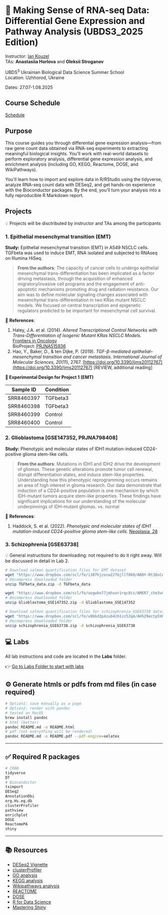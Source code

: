 # 🧬 Making Sense of RNA-seq Data: Differential Gene Expression and Pathway Analysis (UBDS3_2025 Edition)

Instructor: [Ian Kouzel](mailto:ian.kouzel@gmail.com)  
TAs: **Anastasiia Horlova** and **Oleksii Stroganov**  

UBDS<sup>3</sup> Ukrainian Biological Data Science Summer School  
Location: Uzhhorod, Ukraine

Dates: 27.07-1.08.2025

## Course Schedule

[Schedule](./docs/schedule.md)

## Purpose

This course guides you through differential gene expression analysis—from raw gene count data obtained via RNA-seq experiments to extracting meaningful biological insights. You'll work with real-world datasets to perform exploratory analysis, differential gene expression analysis, and enrichment analysis (including GO, KEGG, Reactome, DOSE, and WikiPathways).

You'll learn how to import and explore data in R/RStudio using the tidyverse, analyze RNA-seq count data with DESeq2, and get hands-on experience with the Bioconductor packages. By the end, you’ll turn your analysis into a fully reproducible R Markdown report.

## Projects

💡 Projects will be disctributed by instructor and TAs among the participants

### 1. Epithelial mesenchymal transition (EMT)

**Study:** Epithelial mesenchymal transition (EMT) in A549 NSCLC cells. TGFbeta was used to induce EMT, RNA isolated and subjected to RNAseq on Illumina HiSeq.  

> **From the authors**: 
> The capacity of cancer cells to undergo epithelial mesenchymal trans-differentiation has been implicated as a factor driving metastasis, through the acquisition of enhanced migratory/invasive cell programs and the engagement of anti-apoptotic mechanisms promoting drug and radiation resistance. Our aim was to define molecular signaling changes associated with mesenchymal trans-differentiation in two KRas mutant NSCLC models. We focused on central transcription and epigenetic regulators predicted to be important for mesenchymal cell survival. 

📄 **References**:  
1. Haley, J.A. et al. (2014). *Altered Transcriptional Control Networks with Trans-Differentiation of Isogenic Mutant KRas NSCLC Models.*  
[Frontiers in Oncology](https://doi.org/10.3389/fonc.2014.00344)  
BioProject: [PRJNA515936](https://www.ncbi.nlm.nih.gov/bioproject/PRJNA515936)
2. Hao, Y., Baker, D., & ten Dijke, P. (2019). *TGF-β-mediated epithelial–mesenchymal transition and cancer metastasis*. *International Journal of Molecular Sciences, 20*(11), 2767. [https://doi.org/10.3390/ijms20112767](https://doi.org/10.3390/ijms20112767) [REVIEW, additional reading]

   
**🧪 Experimental Design for Project 1 (EMT)**

| Sample ID   | Condition   |
|-------------|-------------|
| SRR8460397  | TGFbeta3    |
| SRR8460398  | TGFbeta3    |
| SRR8460399  | Control     |
| SRR8460400  | Control     |

### 2. Glioblastoma [GSE147352, PRJNA798408]

**Study:** Phenotypic and molecular states of IDH1 mutation-induced CD24-positive glioma stem-like cells. 

> **From the authors**:
> Mutations in IDH1 and IDH2 drive the development of gliomas. These genetic alterations promote tumor cell renewal, disrupt differentiation states, and induce stem-like properties. Understanding how this phenotypic reprogramming occurs remains an area of high interest in glioma research. Our data demonstrate that induction of a CD24-positive population is one mechanism by which IDH-mutant tumors acquire stem-like properties. These findings have significant implications for our understanding of the molecular underpinnings of IDH-mutant gliomas.
vs. normal

📄 **References**:  
1. Haddock, S. et al. (2022). *Phenotypic and molecular states of IDH1 mutation-induced CD24-positive glioma stem-like cells.*
[Neoplasia, 28](https://doi.org/10.1016/j.neo.2022.100790)


### 3. Schizophrenia [GSE63738]

💡 General instructions for downloading: not required to do it right away. Will be discussed in detail in Lab 2.
```bash
# Download salmon quantification files for EMT dataset
wget "https://www.dropbox.com/scl/fo/i387hjzocw227bjllf069/AB0Y-Rt3DxCAXMCJKJVGppM?rlkey=4feunl032pfpbr69w9yfj4al4&st=l2deogkv&dl=1" -O TGFbeta_data.zip
# Decompress downloaded folder
unzip TGFbeta_data.zip -d TGFbeta_data

wget "https://www.dropbox.com/scl/fo/uogwkn77jmhvor1rqc8cz/AMER7_che3v0JfUEssh5p0Y?rlkey=55wklf7huqpplfuj08e6e2t80&st=artgap4o&dl=0" -O Glioblastoma_GSE147352.zip
# Decompress downloaded folder
unzip Glioblastoma_GSE147352.zip -d Glioblastoma_GSE147352

# Download salmon quantification files for schizophrenia_GSE63738 dataset
wget "https://www.dropbox.com/scl/fo/u9bbd2p4zub4zh1zz52q4/AHS29ectp5VKqNEgNNGAWMQ?rlkey=r4fey782143i1x7lt0t0jpuav&st=uj1har82&dl=0" -O schizophrenia_GSE63738.zip
# Decompress downloaded folder
unzip schizophrenia_GSE63738.zip -d schizophrenia_GSE63738
```

## 💻 Labs

All lab instructions and code are located in the **Labs** folder.

👉 [Go to Labs Folder to start with labs](labs/)

## ⚙️ Generate htmls or pdfs from md files (in case required)

```bash
# Option1: save manually as a page
# Option2: render with pandoc
# tested on MacOS
brew install pandoc
# html (better)
pandoc README.md -o README.html
# pdf (not everything will be rendered)
pandoc README.md -o README.pdf --pdf-engine=xelatex
```

---

## ✅ Required R packages

```r
# CRAN
tidyverse
DT
# Bioconductor
tximport
DESeq2
AnnotationDbi
org.Hs.eg.db
clusterProfiler
pathview
enrichplot
DOSE
ReactomePA
shiny
```

---

## 📚 Resources

- [DESeq2 Vignette](https://bioconductor.org/packages/devel/bioc/vignettes/DESeq2/inst/doc/DESeq2.html)  
- [clusterProfiler](https://bioconductor.org/packages/release/bioc/html/clusterProfiler.html)
- [GO analysis](https://yulab-smu.top/biomedical-knowledge-mining-book/clusterprofiler-go.html)
- [KEGG analysis](https://yulab-smu.top/biomedical-knowledge-mining-book/clusterprofiler-kegg.html)
- [Wikipathways analysis](https://yulab-smu.top/biomedical-knowledge-mining-book/wikipathways-analysis.html)
- [REACTOME](https://yulab-smu.top/biomedical-knowledge-mining-book/reactomepa.html)
- [DOSE](https://yulab-smu.top/biomedical-knowledge-mining-book/dose-enrichment.html)
- [R for Data Science](https://r4ds.hadley.nz/)
- [Mastering Shiny](https://mastering-shiny.org/)
